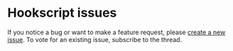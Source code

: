 # Hookscript issues

If you notice a bug or want to make a feature request, please [create a new issue](https://github.com/Hookscript/issues/issues/new).  To vote for an existing issue, subscribe to the thread.
